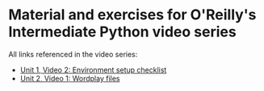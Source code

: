 # Material and exercises for O'Reilly's Intermediate Python video series

All links referenced in the video series:

* [Unit 1, Video 2: Environment setup checklist](./Unit1/checklist.mkd)
* [Unit 2, Video 1: Wordplay files](./Unit2/video1.mkd)
